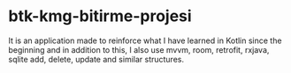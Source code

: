 # btk-kmg-bitirme-projesi
 It is an application made to reinforce what I have learned in Kotlin since the beginning and in addition to this, I also use mvvm, room, retrofit, rxjava, sqlite add, delete, update and similar structures.
